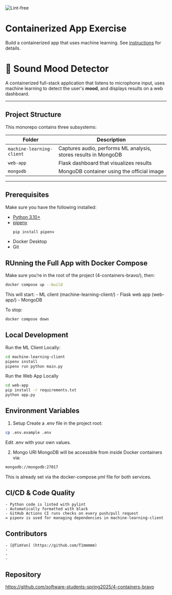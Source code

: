 ![Lint-free](https://github.com/nyu-software-engineering/containerized-app-exercise/actions/workflows/lint.yml/badge.svg)

# Containerized App Exercise

Build a containerized app that uses machine learning. See [instructions](./instructions.md) for details.


# 🎵 Sound Mood Detector

A containerized full-stack application that listens to microphone input, uses machine learning to detect the user's **mood**, and displays results on a web dashboard.

---

## Project Structure

This monorepo contains three subsystems:

| Folder                   | Description                                         |
|--------------------------|-----------------------------------------------------|
| `machine-learning-client` | Captures audio, performs ML analysis, stores results in MongoDB |
| `web-app`                | Flask dashboard that visualizes results            |
| `mongodb`                | MongoDB container using the official image         |

---



## Prerequisites

Make sure you have the following installed:

- [Python 3.10+](https://www.python.org/)
- [pipenv](https://pipenv.pypa.io/en/latest/)
  ```bash
  pip install pipenv
  ```
- Docker Desktop
- Git



## RUnning the Full App with Docker Compose

Make sure you’re in the root of the project (4-containers-bravo/), then:

```bash
docker compose up --build
```

This will start:
    - ML client (machine-learning-client/)
	- Flask web app (web-app/)
	- MongoDB

To stop:

```bash
docker compose down
```



## Local Development

Run the ML Client Locally:

```bash
cd machine-learning-client
pipenv install
pipenv run python main.py
```

Run the Web App Locally

```bash
cd web-app
pip install -r requirements.txt
python app.py
```



## Environment Variables

1. Setup
Create a .env file in the project root:

```bash
cp .env.example .env
```

Edit .env with your own values.



2. Mongo URI
MongoDB will be accessible from inside Docker containers via:

```bash
mongodb://mongodb:27017
```
This is already set via the docker-compose.yml file for both services.



## CI/CD & Code Quality
	- Python code is linted with pylint
	- Automatically formatted with black
	- GitHub Actions CI runs checks on every push/pull request
	= pipenv is used for managing dependencies in machine-learning-client



## Contributors
    - [@TimYan] (https://github.com/T1mmmmm)
    -
    -
    -



## Repository
https://github.com/software-students-spring2025/4-containers-bravo